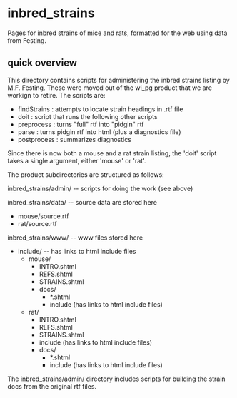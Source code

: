 # inbred_strains
Pages for inbred strains of mice and rats, formatted for the web using data from Festing.

## quick overview
This directory contains scripts for administering the inbred strains listing
by M.F. Festing.  These were moved out of the wi_pg product that we are
workign to retire.  The scripts are:

* findStrains : attempts to locate strain headings in .rtf file
* doit : script that runs the following other scripts
* preprocess	: turns "full" rtf into "pidgin" rtf
* parse	: turns pidgin rtf into html (plus a diagnostics file)
* postprocess	: summarizes diagnostics

Since there is now both a mouse and a rat strain listing, the 'doit' script
takes a single argument, either 'mouse' or 'rat'.

The product subdirectories are structured as follows:

inbred_strains/admin/	 -- scripts for doing the work (see above)

inbred_strains/data/	 -- source data are stored here
* mouse/source.rtf
* rat/source.rtf

inbred_strains/www/	-- www files stored here
* include/		-- has links to html include files
  * mouse/
    * INTRO.shtml
    * REFS.shtml
    * STRAINS.shtml
    * docs/
      * *.shtml
      * include (has links to html include files)
  * rat/
    * INTRO.shtml
    * REFS.shtml
    * STRAINS.shtml
    * include (has links to html include files)
    * docs/
      * *.shtml
      * include (has links to html include files)
	
The inbred_strains/admin/ directory includes scripts for building the strain
docs from the original rtf files. 
